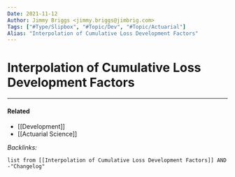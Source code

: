 ```yaml
---
Date: 2021-11-12
Author: Jimmy Briggs <jimmy.briggs@jimbrig.com>
Tags: ["#Type/Slipbox", "#Topic/Dev", "#Topic/Actuarial"]
Alias: "Interpolation of Cumulative Loss Development Factors"
---
```


# Interpolation of Cumulative Loss Development Factors

***

#### Related

- [[Development]]
- [[Actuarial Science]]


*Backlinks:*

```dataview
list from [[Interpolation of Cumulative Loss Development Factors]] AND -"Changelog"
```